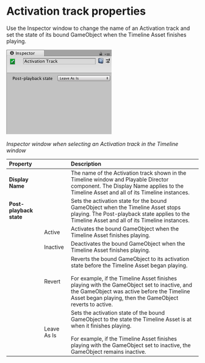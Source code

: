 # Activation track properties

Use the Inspector window to change the name of an Activation track and set the state of its bound GameObject when the
Timeline Asset finishes playing.

![Inspector window when selecting an Activation track in the Timeline window](images/timeline_inspector_activation_track.png)

_Inspector window when selecting an Activation track in the Timeline window_

| **Property**            |             | **Description**                                                                                                                                                                                                                                                                                                 |
|:------------------------|:------------|:----------------------------------------------------------------------------------------------------------------------------------------------------------------------------------------------------------------------------------------------------------------------------------------------------------------|
| **Display Name**        |             | The name of the Activation track shown in the Timeline window and Playable Director component. The Display Name applies to the Timeline Asset and all of its Timeline instances.                                                                                                                                |
| **Post-playback state** |             | Sets the activation state for the bound GameObject when the Timeline Asset stops playing. The Post-playback state applies to the Timeline Asset and all of its Timeline instances.                                                                                                                              |
|                         | Active      | Activates the bound GameObject when the Timeline Asset finishes playing.                                                                                                                                                                                                                                        |
|                         | Inactive    | Deactivates the bound GameObject when the Timeline Asset finishes playing.                                                                                                                                                                                                                                      |
|                         | Revert      | Reverts the bound GameObject to its activation state before the Timeline Asset began playing.<br /><br />For example, if the Timeline Asset finishes playing with the GameObject set to inactive, and the GameObject was active before the Timeline Asset began playing, then the GameObject reverts to active. |
|                         | Leave As Is | Sets the activation state of the bound GameObject to the state the Timeline Asset is at when it finishes playing.<br /><br />For example, if the Timeline Asset finishes playing with the GameObject set to inactive, the GameObject remains inactive.                                                          |
